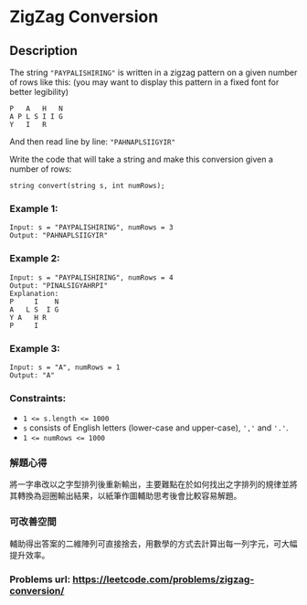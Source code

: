 # ZigZag Conversion
## Description
The string `"PAYPALISHIRING"` is written in a zigzag pattern on a given number of rows like this: (you may want to display this pattern in a fixed font for better legibility)

```
P   A   H   N
A P L S I I G
Y   I   R
```

And then read line by line: `"PAHNAPLSIIGYIR"`

Write the code that will take a string and make this conversion given a number of rows:

```string convert(string s, int numRows);```

### Example 1:
    Input: s = "PAYPALISHIRING", numRows = 3
    Output: "PAHNAPLSIIGYIR"

### Example 2:
    Input: s = "PAYPALISHIRING", numRows = 4
    Output: "PINALSIGYAHRPI"
    Explanation:
    P     I    N
    A   L S  I G
    Y A   H R
    P     I

### Example 3:
    Input: s = "A", numRows = 1
    Output: "A"

### Constraints:
* `1 <= s.length <= 1000`
* `s` consists of English letters (lower-case and upper-case), `','` and `'.'`.
* `1 <= numRows <= 1000`

### 解題心得
將一字串改以之字型排列後重新輸出，主要難點在於如何找出之字排列的規律並將其轉換為迴圈輸出結果，以紙筆作圖輔助思考後會比較容易解題。

### 可改善空間
輔助得出答案的二維陣列可直接捨去，用數學的方式去計算出每一列字元，可大幅提升效率。

### Problems url: https://leetcode.com/problems/zigzag-conversion/